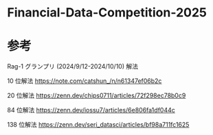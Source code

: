 # Financial-Data-Competition-2025

# 参考

Rag-1 グランプリ (2024/9/12-2024/10/10) 解法

10 位解法
https://note.com/catshun_/n/n61347ef06b2c

20 位解法
https://zenn.dev/chips0711/articles/72f298ec78b0c9

84 位解法
https://zenn.dev/iossu7/articles/6e806fa1df044c

138 位解法
https://zenn.dev/seri_datasci/articles/bf98a711fc1625
